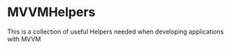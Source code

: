 # MVVMHelpers

This is a collection of useful Helpers needed when developing applications with MVVM
